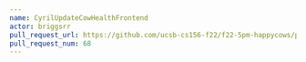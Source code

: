 ```yaml
---
name: CyrilUpdateCowHealthFrontend
actor: briggsrr
pull_request_url: https://github.com/ucsb-cs156-f22/f22-5pm-happycows/pull/68
pull_request_num: 68
---
```

